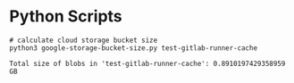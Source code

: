 # Python Scripts

```shell
# calculate cloud storage bucket size
python3 google-storage-bucket-size.py test-gitlab-runner-cache

Total size of blobs in 'test-gitlab-runner-cache': 0.8910197429358959 GB
```
